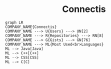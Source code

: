 <h1 align="center">Connectis</h1>

```mermaid
graph LR
COMPANY_NAME{Connectis}
COMPANY_NAME ---> U{Users} ---> UN[2]
COMPANY_NAME ---> R{Repositories} ---> RN[8]
COMPANY_NAME ---> G{Gists} ---> GN[76]
COMPANY_NAME ---> ML{Most Used<br>Languages}
ML --> Java[Java]
ML --> C++[C++]
ML --> CSS[CSS]
ML --> C[C]
```
